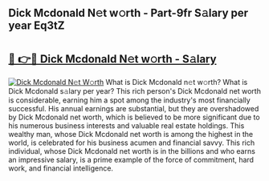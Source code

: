 ## Dick Mcdonald N𝚎t w𝚘rth - Part-9fr S𝚊lary per year Eq3tZ

# <h2><a href="http://gc2foon.nevu.top/?p=Dick+Mcdonald">🔗 👉🔴 Dick Mcdonald N𝚎t w𝚘rth - S𝚊lary</a></h2>

[![Dick Mcdonald N𝚎t W𝚘rth](https://i.imgur.com/Oavwk0R.jpeg)](http://gc2foon.nevu.top/?p=Dick+Mcdonald)
What is Dick Mcdonald n𝚎t w𝚘rth? What is Dick Mcdonald s𝚊lary per year?
This rich person's Dick Mcdonald net worth is considerable, earning him a spot among the industry's most financially successful. His annual earnings are substantial, but they are overshadowed by Dick Mcdonald net worth, which is believed to be more significant due to his numerous business interests and valuable real estate holdings. This wealthy man, whose Dick Mcdonald net worth is among the highest in the world, is celebrated for his business acumen and financial savvy. This rich individual, whose Dick Mcdonald net worth is in the billions and who earns an impressive salary, is a prime example of the force of commitment, hard work, and financial intelligence.
